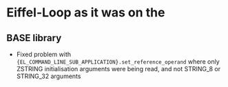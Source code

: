 # Eiffel-Loop as it was on the 

## BASE library
* Fixed problem with `{EL_COMMAND_LINE_SUB_APPLICATION}.set_reference_operand` where only ZSTRING initialisation arguments were being read, and not STRING_8 or STRING_32 arguments

